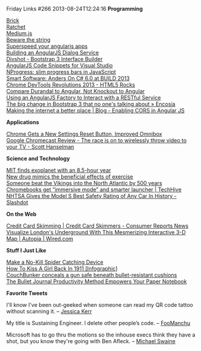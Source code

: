 Friday Links #266
2013-08-24T12:24:16
**Programming**

[Brick](http://mozilla.github.io/brick/?utm_medium=email&utm_source=javascriptweekly)  
[Ratchet](http://maker.github.io/ratchet/)  
[Medium.js](http://jakiestfu.github.io/Medium.js/)  
[Beware the string](http://joeduffyblog.com/2012/10/30/beware-the-string/)  
[Superspeed your angularjs apps](http://orangevolt.blogspot.com/2013/08/superspeed-your-angularjs-apps.html)  
[Building an AngularJS Dialog Service](http://weblogs.asp.net/dwahlin/archive/2013/08/19/building-an-angularjs-dialog-service.aspx)  
[Divshot - Bootstrap 3 Interface Builder](http://www.divshot.com/bootstrap3.html?utm_medium=email&utm_source=html5weekly)  
[AngularJS Code Snippets for Visual Studio](http://www.johnpapa.net/angularjs-code-snippets-for-visual-studio/)  
[NProgress: slim progress bars in JavaScript](http://ricostacruz.com/nprogress/)  
[Smart Software: Anders On C# 6.0 at BUILD 2013](http://wesnerm.blogs.com/net_undocumented/2013/07/anders-on-c-60-at-build-2013.html)  
[Chrome DevTools Revolutions 2013 - HTML5 Rocks](http://www.html5rocks.com/en/tutorials/developertools/revolutions2013/)  
[Compare Durandal to Angular, Not Knockout to Angular](http://www.johnpapa.net/compare-durandal-to-angular-not-knockout-to-angular/)  
[Using an AngularJS Factory to Interact with a RESTful Service](http://weblogs.asp.net/dwahlin/archive/2013/08/16/using-an-angularjs-factory-to-interact-with-a-restful-service.aspx)  
[The big change in Bootstrap 3 that no one's talking about » Encosia](http://encosia.com/the-big-change-in-bootstrap-3-that-no-ones-talking-about/)  
[Making the internet a better place | Blog - Enabling CORS in Angular JS](http://better-inter.net/enabling-cors-in-angular-js/)

**Applications**

[Chrome Gets a New Settings Reset Button, Improved Omnibox](http://lifehacker.com/today-google-rolled-out-an-update-for-chrome-that-allo-1172682310)  
[Google Chromecast Review - The race is on to wirelessly throw video to your TV - Scott Hanselman](http://www.hanselman.com/blog/GoogleChromecastReviewTheRaceIsOnToWirelesslyThrowVideoToYourTV.aspx)  


**Science and Technology**

[MIT finds exoplanet with an 8.5-hour year](http://www.gizmag.com/kepler-78b/28753/)  
[New drug mimics the beneficial effects of exercise](http://www.gizmag.com/scripps-drug-sr9009-exercise-mimic/28651/)  
[Someone beat the Vikings into the North Atlantic by 500 years](http://arstechnica.com/science/2013/08/someone-beat-the-vikings-into-the-north-atlantic-by-500-years/)  
[Chromebooks get “immersive mode” and smarter launcher | TechHive](http://www.pcworld.com/article/2047329/chromebooks-get-immersive-mode-and-smarter-launcher.html)  
[NHTSA Gives the Model S Best Safety Rating of Any Car In History - Slashdot](http://tech.slashdot.org/story/13/08/20/162203/nhtsa-gives-the-model-s-best-safety-rating-of-any-car-in-history)

**On the Web**

[Credit Card Skimming | Credit Card Skimmers - Consumer Reports News](http://www.consumerreports.org/cro/2013/08/credit-card-skimming-at-gas-pumps/index.htm)  
[Visualize London's Underground With This Mesmerizing Interactive 3-D Map | Autopia | Wired.com](http://www.wired.com/autopia/2013/08/london-underground-3d-map/)

**Stuff I Just Like**

[Make a No-Kill Spider Catching Device](http://lifehacker.com/make-a-no-kill-spider-catching-device-1179988064)  
[How To Kiss A Girl Back In 1911 [Infographic]](http://www.bitrebels.com/lifestyle/how-to-kiss-a-girl-in-1911-infographic/)  
[CouchBunker conceals a gun safe beneath bullet-resistant cushions](http://www.gizmag.com/couchbunker-gun-safe-furniture/28758/)  
[The Bullet Journal Productivity Method Empowers Your Paper Notebook](http://lifehacker.com/the-bullet-journal-productivity-method-empowers-your-pa-1169313228)

**Favorite Tweets**

I'll know I've been out-geeked when someone can read my QR code tattoo without scanning it. – [Jessica Kerr](https://twitter.com/jessitron/status/356151420401090560)

My title is Sustaining Engineer. I delete other people’s code. – [FooManchu](https://twitter.com/haughtydingle/status/366011821351649280)

Microsoft has to go thru the motions so the inhouse execs think they have a shot, but you know they're going with Ben Afleck. – [Michael Swaine](https://twitter.com/pragpub/status/370941730918367233)
